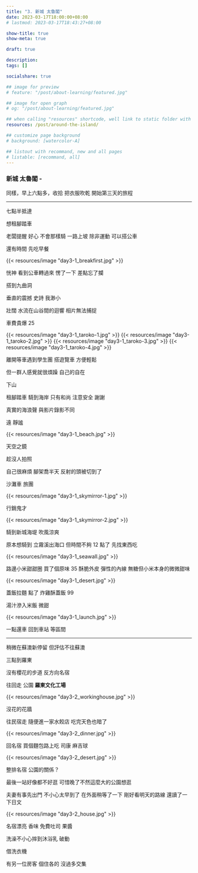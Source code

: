 ```yaml
---
title: "3. 新城 太魯閣"
date: 2023-03-17T18:00:00+08:00
# lastmod: 2023-03-17T18:43:27+08:00

show-title: true
show-meta: true

draft: true

description:
tags: []

socialshare: true

## image for preview
# feature: "/post/about-learning/featured.jpg"

## image for open graph
# og: "/post/about-learning/featured.jpg"

## when calling "resources" shortcode, well link to static folder with this path 
resources: /post/around-the-island/

## customize page background
# background: [watercolor-A] 

## listout with recommand, new and all pages
# listable: [recommand, all]
---
```


<!--more-->

<!-- &nbsp; -->

<!-- [text]({ ref "relpath" })。 -->

### 新城 太魯閣 -

同樣，早上六點多，收拾 把衣服吹乾 開始第三天的旅程

---

七點半抵達

想租腳踏車 

老闆提醒 好心 不會那樣騎 一路上坡 除非運動 可以搭公車

還有時間 先吃早餐

{{< resources/image "day3-1_breakfirst.jpg"  >}}

恍神 看到公車轉過來 愣了一下 差點忘了攔

搭到九曲洞

垂直的震撼 史詩 我渺小

壯闊 水流在山谷間的迴響 相片無法捕捉

車費貴爆 25

{{< resources/image "day3-1_taroko-1.jpg"  >}}
{{< resources/image "day3-1_taroko-2.jpg"  >}}
{{< resources/image "day3-1_taroko-3.jpg"  >}}
{{< resources/image "day3-1_taroko-4.jpg"  >}}

離開等車遇到學生團 搭遊覽車 方便輕鬆

但一群人感覺就很煩躁 自己的自在

下山

租腳踏車 騎到海岸 只有和尚 注意安全 謝謝

真實的海浪聲 與影片錄影不同

遠 靜謐

{{< resources/image "day3-1_beach.jpg"  >}}

天空之鏡

趁沒人拍照

自己很麻煩 腳架喬半天 反射的頭被切到了

沙灘車 旅團

{{< resources/image "day3-1_skymirror-1.jpg"  >}}

行銷鬼才

{{< resources/image "day3-1_skymirror-2.jpg"  >}}

騎到新城海堤 吹風涼爽

原本想騎到 立霧溪出海口 但時間不夠 12 點了 先找東西吃

{{< resources/image "day3-1_seawall.jpg"  >}}

路邊小米甜甜圈 買了個原味 35 酥脆外皮 彈性的內線 無糖但小米本身的微微甜味

{{< resources/image "day3-1_desert.jpg"  >}}

蓋飯拉麵 點了 炸雞酥蓋飯 99 

湯汁滲入米飯 微甜

{{< resources/image "day3-1_launch.jpg"  >}}

一點還車 回到車站 等區間

---

稍微在蘇澳新停留 但評估不往蘇澳

三點到羅東 

沒有櫻花的步道 反方向名宿

往回走 公園 **羅東文化工場**

{{< resources/image "day3-2_workinghouse.jpg"  >}}

沒花的花牆

往民宿走 隨便進一家水餃店 吃完天色也暗了

{{< resources/image "day3-2_dinner.jpg"  >}}

回名宿 買個麵包路上吃 司康 麻吉球

{{< resources/image "day3-2_desert.jpg"  >}}

整排名宿 公園的關係？

最後一站好像都不好逛 可惜晚了不然這麼大的公園想逛

夫妻有事先出門 不小心太早到了 在外面稍等了一下 剛好看明天的路線 還讀了一下日文

{{< resources/image "day3-2_house.jpg"  >}}

名宿漂亮  香味 免費吐司 果醬

洗澡不小心摔到沐浴乳 破動

借洗衣機

有另一位房客 個住各的 沒過多交集